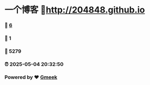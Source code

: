 # 一个博客 :link:http://204848.github.io
### :page_facing_up: [6](http://blog.liu32162048.dpdns.org/tag.html) 
### :speech_balloon: 1 
### :hibiscus: 5279 
### :alarm_clock: 2025-05-04 20:32:50 
### Powered by :heart: [Gmeek](https://github.com/Meekdai/Gmeek)
